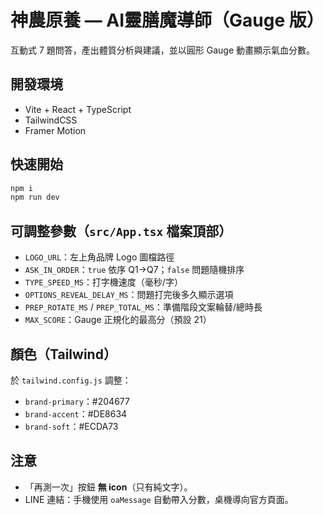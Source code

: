 
# 神農原養 — AI靈膳魔導師（Gauge 版）

互動式 7 題問答，產出體質分析與建議，並以圓形 Gauge 動畫顯示氣血分數。

## 開發環境
- Vite + React + TypeScript
- TailwindCSS
- Framer Motion

## 快速開始
```bash
npm i
npm run dev
```

## 可調整參數（`src/App.tsx` 檔案頂部）
- `LOGO_URL`：左上角品牌 Logo 圖檔路徑
- `ASK_IN_ORDER`：`true` 依序 Q1→Q7；`false` 問題隨機排序
- `TYPE_SPEED_MS`：打字機速度（毫秒/字）
- `OPTIONS_REVEAL_DELAY_MS`：問題打完後多久顯示選項
- `PREP_ROTATE_MS` / `PREP_TOTAL_MS`：準備階段文案輪替/總時長
- `MAX_SCORE`：Gauge 正規化的最高分（預設 21）

## 顏色（Tailwind）
於 `tailwind.config.js` 調整：
- `brand-primary`：#204677
- `brand-accent`：#DE8634
- `brand-soft`：#ECDA73

## 注意
- 「再測一次」按鈕 **無 icon**（只有純文字）。
- LINE 連結：手機使用 `oaMessage` 自動帶入分數，桌機導向官方頁面。
